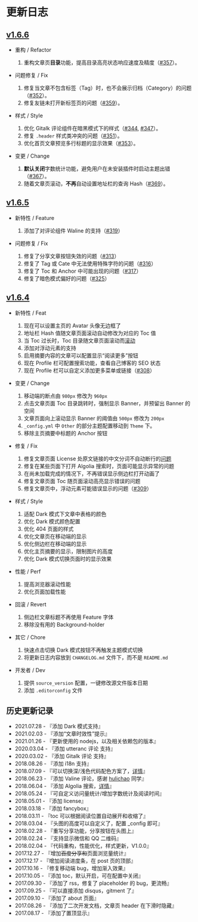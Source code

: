 # 更新日志

## [v1.6.6](https://github.com/fi3ework/hexo-theme-archer/releases/tag/1.6.6)

- 重构 / Refactor

  1. 重构文章页**目录**功能，提高目录高亮状态响应速度及精度（[#357](https://github.com/fi3ework/hexo-theme-archer/issues/357)）。

- 问题修复 / Fix

  1. 修复当文章不包含标签（Tag）时，也不会展示归档（Category）的问题（[#352](https://github.com/fi3ework/hexo-theme-archer/issues/352)）。
  2. 修复友链未打开新标签页的问题（[#359](https://github.com/fi3ework/hexo-theme-archer/issues/359)）。

- 样式 / Style

  1. 优化 Gitalk 评论组件在暗黑模式下的样式（[#344](https://github.com/fi3ework/hexo-theme-archer/issues/344), [#347](https://github.com/fi3ework/hexo-theme-archer/issues/347)）。
  2. 修复 `.header` 样式类冲突的问题（[#351](https://github.com/fi3ework/hexo-theme-archer/issues/351)）。
  3. 优化首页文章预览多行标题的显示效果（[#353](https://github.com/fi3ework/hexo-theme-archer/issues/353)）。

- 变更 / Change

  1. **默认关闭**字数统计功能，避免用户在未安装插件时启动主题出错（[#367](https://github.com/fi3ework/hexo-theme-archer/issues/367)）。
  2. 随着文章页滚动，**不再**自动设置地址栏的查询 Hash（[#369](https://github.com/fi3ework/hexo-theme-archer/issues/369)）。

## [v1.6.5](https://github.com/fi3ework/hexo-theme-archer/releases/tag/1.6.5)

- 新特性 / Feature

  1. 添加了对评论组件 Waline 的支持（[#319](https://github.com/fi3ework/hexo-theme-archer/issues/319)）

- 问题修复 / Fix

  1. 修复了分享文章按钮失效的问题（[#313](https://github.com/fi3ework/hexo-theme-archer/issues/313)）
  2. 修复了 Tag 或 Cate 中无法使用特殊字符的问题（[#316](https://github.com/fi3ework/hexo-theme-archer/issues/316)）
  3. 修复了 Toc 和 Anchor 中可能出现的问题（[#317](https://github.com/fi3ework/hexo-theme-archer/issues/317)）
  4. 修复了暗色模式偏好的问题（[#325](https://github.com/fi3ework/hexo-theme-archer/issues/325)）

## [v1.6.4](https://github.com/fi3ework/hexo-theme-archer/releases/tag/1.6.4)

- 新特性 / Feat

  1. 现在可以设置主页的 Avatar 头像无边框了
  2. 地址栏 Hash 值随文章页面滚动自动修改为对应的 Toc 值
  3. 当 Toc 过长时，Toc 目录随文章页面滚动而[滚动](https://github.com/fi3ework/hexo-theme-archer/projects/1#card-64443923)
  4. 添加对浮动元素的支持
  5. 启用摘要内容的文章可以配置显示“阅读更多”按钮
  6. 现在 Profile 栏可配置搜索功能，查看自己博客的 SEO 状态
  7. 现在 Profile 栏可以自定义添加更多菜单或链接（[#308](https://github.com/fi3ework/hexo-theme-archer/issues/308)）

- 变更 / Change

  1. 移动端的断点由 `980px` 修改为 `960px`
  2. 点击文章页面 Toc 目录跳转时，强制显示 Banner，并预留出 Banner 的空间
  3. 文章页面向上滚动显示 Banner 的阈值由 `500px` 修改为 `200px`
  4. `_config.yml` 中 `Other` 的部分主题配置移动到 `Theme` 下。
  5. 移除主页摘要中标题的 Anchor 按钮

- 修复 / Fix

  1. 修复文章页面 License 处原文链接的中文分词不自动断行的[问题](https://github.com/fi3ework/hexo-theme-archer/issues/306#issuecomment-894640488)
  2. 修复在某些页面下打开 Algolia 搜索时，页面可能显示异常的问题
  3. 在尚未加载完成的情况下，不再错误显示侧边栏打开动画了
  4. 修复文章页面 Toc 随页面滚动高亮显示错误的问题
  5. 修复文章页中，浮动元素可能错误显示的问题（[#309](https://github.com/fi3ework/hexo-theme-archer/issues/309)）

- 样式 / Style

  1. 适配 Dark 模式下文章中表格的颜色
  2. 优化 Dark 模式颜色配置
  3. 优化 404 页面的样式
  4. 优化文章页在移动端的显示
  5. 优化侧边栏在移动端的显示
  6. 优化主页摘要的显示，限制图片的高度
  7. 优化 Dark 模式切换页面时的显示效果

- 性能 / Perf

  1. 提高浏览器滚动性能
  2. 优化页面加载性能

- 回滚 / Revert

  1. 侧边栏文章标题不再使用 Feature 字体
  2. 移除没有用的 Background-holder

- 其它 / Chore

  1. 快速点击切换 Dark 模式按钮不再触发主题模式切换
  2. 将更新日志内容放到 `CHANGELOG.md` 文件下，而不是 `README.md`

- 开发者 / Dev

  1. 提供 `source_version` 配置，一键修改源文件版本日期
  2. 添加 `.editorconfig` 文件

## 历史更新记录

- 2021.07.28 - 『添加 Dark 模式支持』
- 2021.02.03 - 『添加“文章时效性”提示』
- 2021.01.26 - 『更新使用的 nodejs，以及相关依赖包的版本』
- 2020.03.04 - 『添加 utteranc 评论 支持』
- 2020.03.02 - 『添加 Gitalk 评论 支持』
- 2018.08.26 - 『添加 i18n 支持』
- 2018.07.09 - 『可以切换深/浅色代码配色方案了，[详情](https://github.com/fi3ework/hexo-theme-archer/wiki/%E5%88%87%E6%8D%A2%E4%BB%A3%E7%A0%81%E9%85%8D%E8%89%B2%E6%96%B9%E6%A1%88)』
- 2018.06.23 - 『添加 Valine 评论，感谢 [hulichao](https://github.com/fi3ework/hexo-theme-archer/issues/115) 同学』
- 2018.06.04 - 『添加 Algolia 搜索，[详情](https://github.com/fi3ework/hexo-theme-archer/wiki/%E5%90%AF%E7%94%A8-Algolia-%E6%90%9C%E7%B4%A2)』
- 2018.05.24 - 『可自定义访问量统计/增加字数统计及阅读时间』
- 2018.05.01 - 『添加 license』
- 2018.03.18 - 『添加 fancybox』
- 2018.03.11 - 『toc 可以根据阅读位置自动展开和收缩了』
- 2018.03.04 - 『头图的高度可以自定义了，配置 \_config 即可』
- 2018.02.28 - 『重写分享功能，分享按钮在头图上』
- 2018.02.24 - 『支持显示微信和 QQ 二维码』
- 2018.02.04 - 『代码重构，性能优化，样式更新，V1.0.0』
- 2017.12.27 - 『增加~~百度分享和~~页面浏览量统计』
- 2017.12.17 - 『增加阅读进度条，在 post 页的顶部』
- 2017.10.16 - 『修复移动端 bug，增加渐入效果』
- 2017.10.05 - 『添加 toc，默认开启，可在配置中关闭』
- 2017.09.30 - 『添加了 rss，修复了 placeholder 的 bug，更流畅』
- 2017.09.25 - 『可以直接添加 disqus，gitment 了』
- 2017.09.10 - 『添加了 about 页面』
- 2017.08.26 - 『添加了二次开发文档，文章页 header 在下滑时隐藏』
- 2017.08.17 - 『添加了置顶显示』
